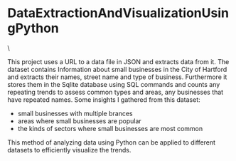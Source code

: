 # DataExtractionAndVisualizationUsingPython
\


This project uses a URL to a data file in JSON and extracts data from it.
The dataset contains Information about small businesses in the City of Hartford and extracts their names, 
street name and type of business.
Furthermore it stores them in the Sqlite database using SQL commands and counts any repeating trends to assess common types and areas,
any businesses that have repeated names. 
Some insights I gathered from this dataset: 
- small businesses with multiple brances
- areas where small businesses are popular 
- the kinds of sectors where small businesses are most common 

This method of analyzing data using Python can be applied to different datasets to efficiently visualize the trends. 
